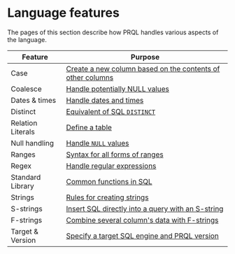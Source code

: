 # Language features

The pages of this section describe how PRQL handles various aspects of the
language.

| Feature           | Purpose                                                                 |
| ----------------- | ----------------------------------------------------------------------- |
| Case              | [Create a new column based on the contents of other columns](./case.md) |
| Coalesce          | [Handle potentially NULL values](./coalesce.md)                         |
| Dates & times     | [Handle dates and times](./dates-and-times.md)                          |
| Distinct          | [Equivalent of SQL `DISTINCT`](./distinct.md)                           |
| Relation Literals | [Define a table](./relation-literals.md)                                |
| Null handling     | [Handle `NULL` values](./null.md)                                       |
| Ranges            | [Syntax for all forms of ranges](./ranges.md)                           |
| Regex             | [Handle regular expressions](./regex.md)                                |
| Standard Library  | [Common functions in SQL](./standard-library/README.md)                  |
| Strings           | [Rules for creating strings](./strings.md)                              |
| S-strings         | [Insert SQL directly into a query with an S-string](./s-strings.md)     |
| F-strings         | [Combine several column's data with F-strings](./f-strings.md)          |
| Target & Version  | [Specify a target SQL engine and PRQL version](./target.md)             |
